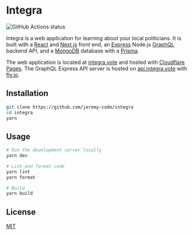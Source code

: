# Integra

![GitHub Actions status](https://github.com/jeremynguyencs/integra/actions/workflows/ci.yml/badge.svg)

Integra is a web application for learning about your local politicians. It is built with a [React](https://reactjs.org) and [Next.js](https://nextjs.org) front end, an [Express](https://expressjs.com) Node.js [GraphQL](https://graphql.org) backend API, and a [MongoDB](https://www.mongodb.com) database with a [Prisma](https://www.prisma.io).

The web application is located at [integra.vote](https://integra.vote) and hosted with [Cloudflare Pages](https://pages.cloudflare.com). The GraphQL Express API server is hosted on [api.integra.vote](https://api.integra.vote/graphql) with [fly.io](https://fly.io).

## Installation

```bash
git clone https://github.com/jeremy-code/integra
cd integra
yarn
```

## Usage

```bash
# Run the development server locally
yarn dev

# Lint and format code
yarn lint
yarn format

# Build
yarn build
```

## License

[MIT](https://choosealicense.com/licenses/mit)
